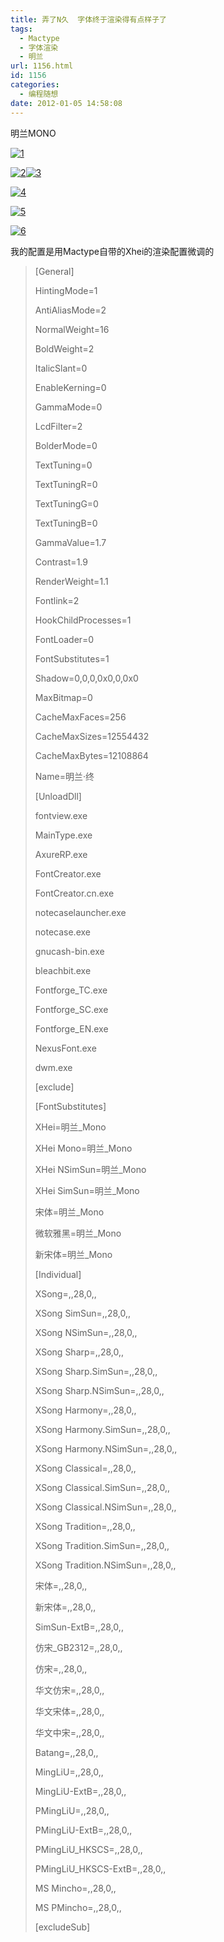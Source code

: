```yaml
---
title: 弄了N久  字体终于渲染得有点样子了
tags:
  - Mactype
  - 字体渲染
  - 明兰
url: 1156.html
id: 1156
categories:
  - 编程随想
date: 2012-01-05 14:58:08
---
```


明兰MONO 

[![](http://www.ccc5.cc/wp-content/uploads/2012/01/1-300x217.jpg "1")](http://www.ccc5.cc/wp-content/uploads/2012/01/1.jpg)

[![](http://www.ccc5.cc/wp-content/uploads/2012/01/2-300x154.jpg "2")](http://www.ccc5.cc/wp-content/uploads/2012/01/2.jpg)[![](http://www.ccc5.cc/wp-content/uploads/2012/01/3.jpg "3")](http://www.ccc5.cc/wp-content/uploads/2012/01/3.jpg)

[![](http://www.ccc5.cc/wp-content/uploads/2012/01/4-132x300.jpg "4")](http://www.ccc5.cc/wp-content/uploads/2012/01/4.jpg)

[![](http://www.ccc5.cc/wp-content/uploads/2012/01/5-147x300.jpg "5")](http://www.ccc5.cc/wp-content/uploads/2012/01/5.jpg)

[![](http://www.ccc5.cc/wp-content/uploads/2012/01/6-256x300.jpg "6")](http://www.ccc5.cc/wp-content/uploads/2012/01/6.jpg)

我的配置是用Mactype自带的Xhei的渲染配置微调的

> \[General\]
> 
> HintingMode=1
> 
> AntiAliasMode=2
> 
> NormalWeight=16
> 
> BoldWeight=2
> 
> ItalicSlant=0
> 
> EnableKerning=0
> 
> GammaMode=0
> 
> LcdFilter=2
> 
> BolderMode=0
> 
> TextTuning=0
> 
> TextTuningR=0
> 
> TextTuningG=0
> 
> TextTuningB=0
> 
> GammaValue=1.7
> 
> Contrast=1.9
> 
> RenderWeight=1.1
> 
> Fontlink=2
> 
> HookChildProcesses=1
> 
> FontLoader=0
> 
> FontSubstitutes=1
> 
> Shadow=0,0,0,0x0,0,0x0
> 
> MaxBitmap=0
> 
> CacheMaxFaces=256
> 
> CacheMaxSizes=12554432
> 
> CacheMaxBytes=12108864
> 
> Name=明兰·终
> 
> \[UnloadDll\]
> 
> fontview.exe
> 
> MainType.exe
> 
> AxureRP.exe
> 
> FontCreator.exe
> 
> FontCreator.cn.exe
> 
> notecaselauncher.exe
> 
> notecase.exe
> 
> gnucash-bin.exe
> 
> bleachbit.exe
> 
> Fontforge_TC.exe
> 
> Fontforge_SC.exe
> 
> Fontforge_EN.exe
> 
> NexusFont.exe
> 
> dwm.exe
> 
> \[exclude\]
> 
> \[FontSubstitutes\]
> 
> XHei=明兰_Mono
> 
> XHei Mono=明兰_Mono
> 
> XHei NSimSun=明兰_Mono
> 
> XHei SimSun=明兰_Mono
> 
> 宋体=明兰_Mono
> 
> 微软雅黑=明兰_Mono
> 
> 新宋体=明兰_Mono
> 
> \[Individual\]
> 
> XSong=,,28,0,,
> 
> XSong SimSun=,,28,0,,
> 
> XSong NSimSun=,,28,0,,
> 
> XSong Sharp=,,28,0,,
> 
> XSong Sharp.SimSun=,,28,0,,
> 
> XSong Sharp.NSimSun=,,28,0,,
> 
> XSong Harmony=,,28,0,,
> 
> XSong Harmony.SimSun=,,28,0,,
> 
> XSong Harmony.NSimSun=,,28,0,,
> 
> XSong Classical=,,28,0,,
> 
> XSong Classical.SimSun=,,28,0,,
> 
> XSong Classical.NSimSun=,,28,0,,
> 
> XSong Tradition=,,28,0,,
> 
> XSong Tradition.SimSun=,,28,0,,
> 
> XSong Tradition.NSimSun=,,28,0,,
> 
> 宋体=,,28,0,,
> 
> 新宋体=,,28,0,,
> 
> SimSun-ExtB=,,28,0,,
> 
> 仿宋_GB2312=,,28,0,,
> 
> 仿宋=,,28,0,,
> 
> 华文仿宋=,,28,0,,
> 
> 华文宋体=,,28,0,,
> 
> 华文中宋=,,28,0,,
> 
> Batang=,,28,0,,
> 
> MingLiU=,,28,0,,
> 
> MingLiU-ExtB=,,28,0,,
> 
> PMingLiU=,,28,0,,
> 
> PMingLiU-ExtB=,,28,0,,
> 
> PMingLiU_HKSCS=,,28,0,,
> 
> PMingLiU_HKSCS-ExtB=,,28,0,,
> 
> MS Mincho=,,28,0,,
> 
> MS PMincho=,,28,0,,
> 
> \[excludeSub\]